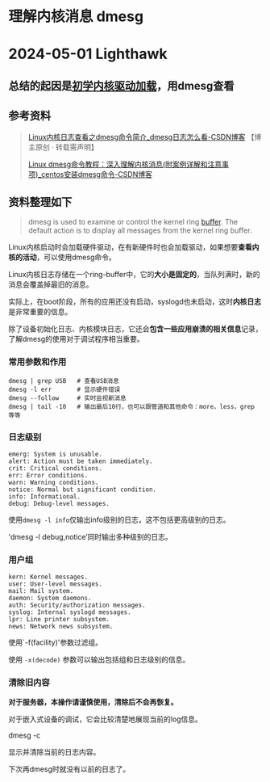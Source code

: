 # 理解内核消息 dmesg

# 2024-05-01 Lighthawk

## 总结的起因是[初学内核驱动加载]()，用dmesg查看

## 参考资料

> [Linux内核日志查看之dmesg命令简介_dmesg日志怎么看-CSDN博客](https://blog.csdn.net/guotianqing/article/details/108401743) 【博主原创 · 转载需声明】
>
> [Linux dmesg命令教程：深入理解内核消息(附案例详解和注意事项)_centos安装dmesg命令-CSDN博客](https://blog.csdn.net/u012964600/article/details/136396941)

## 资料整理如下

> dmesg is used to examine or control the kernel ring [buffer](https://so.csdn.net/so/search?q=buffer&spm=1001.2101.3001.7020). The default action is to display all messages from the kernel ring buffer.

Linux内核启动时会加载硬件驱动，在有新硬件时也会加载驱动，如果想要**查看内核的活动**，可以使用dmesg命令。

Linux内核日志存储在一个ring-buffer中，它的**大小是固定的**，当队列满时，新的消息会覆盖掉最旧的消息。

实际上，在boot阶段，所有的应用还没有启动，syslogd也未启动，这时**内核日志**是非常重要的信息。

除了设备初始化日志、内核模块日志，它还会**包含一些应用崩溃的相关信息**记录，了解dmesg的使用对于调试程序相当重要。



### 常用参数和作用

```shell
dmesg | grep USB   # 查看USB消息
dmesg -l err       # 显示硬件错误
dmesg --follow     # 实时监视新消息
dmesg | tail -10   # 输出最后10行，也可以跟管道和其他命令：more，less，grep 等等
```



### 日志级别

```shell
emerg: System is unusable.
alert: Action must be taken immediately.
crit: Critical conditions.
err: Error conditions.
warn: Warning conditions.
notice: Normal but significant condition.
info: Informational.
debug: Debug-level messages.
```

使用`dmesg -l info`仅输出info级别的日志，这不包括更高级别的日志。

'dmesg -l debug,notice’同时输出多种级别的日志。



### 用户组

```shell
kern: Kernel messages.
user: User-level messages.
mail: Mail system.
daemon: System daemons.
auth: Security/authorization messages.
syslog: Internal syslogd messages.
lpr: Line printer subsystem.
news: Network news subsystem.
```

使用`-f(facility)'参数过滤组。

使用 `-x(decode)` 参数可以输出包括组和日志级别的信息。



### 清除旧内容

**对于服务器，本操作请谨慎使用，清除后不会再恢复。**

对于嵌入式设备的调试，它会比较清楚地展现当前的log信息。

dmesg -c

显示并清除当前的日志内容。

下次再dmesg时就没有以前的日志了。

